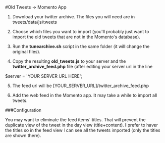 #Old Tweets -> Momento App

1) Download your twitter archive. The files you will need are in tweets/data/js/tweets

2) Choose which files you want to import (you'll probably just want to import the old tweets that are not in the Momento's database).

3) Run the **tunearchive.sh** script in the same folder (it will change the original files).

4) Copy the resulting **old_tweets.js** to your server and the **twitter_archive_feed.php** file (after editing your server url in the line

$server = 'YOUR SERVER URL HERE';

5) The feed url will be [YOUR_SERVER_URL]/twitter_archive_feed.php

6) Add the web feed in the Momento app. It may take a while to import all tweets.

###Configuration

You may want to eliminate the feed items' titles. That will prevent the duplicate view of the tweet in the day view (title+content). I prefer to haver the titles so in the feed view I can see all the tweets imported (only the titles are shown there). 


